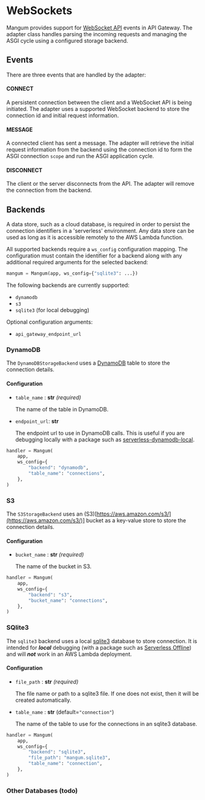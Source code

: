 # WebSockets

Mangum provides support for [WebSocket API](https://docs.aws.amazon.com/apigateway/latest/developerguide/apigateway-websocket-api.html) events in API Gateway. The adapter class handles parsing the incoming requests and managing the ASGI cycle using a configured storage backend.

## Events

There are three events that are handled by the adapter:

#### CONNECT

A persistent connection between the client and a WebSocket API is being initiated. The adapter uses a supported WebSocket backend to store the connection id and initial request information.

#### MESSAGE

A connected client has sent a message. The adapter will retrieve the initial request information from the backend using the connection id to form the ASGI connection `scope` and run the ASGI application cycle.

#### DISCONNECT

The client or the server disconnects from the API. The adapter will remove the connection from the backend.


## Backends

A data store, such as a cloud database, is required in order to persist the connection identifiers in a 'serverless' environment. Any data store can be used as long as it is accessible remotely to the AWS Lambda function.

All supported backends require a `ws_config` configuration mapping. The configuration must contain the identifier for a backend along with any additional required arguments for the selected backend:

```python
mangum = Mangum(app, ws_config={"sqlite3": ...})
```

The following backends are currently supported:

 - `dynamodb`
 - `s3`
 - `sqlite3` (for local debugging)


Optional configuration arguments:

- `api_gateway_endpoint_url`


### DynamoDB

The `DynamoDBStorageBackend` uses a [DynamoDB](https://aws.amazon.com/dynamodb/) table to store the connection details.

#### Configuration

- `table_name` : **str** *(required)*

    The name of the table in DynamoDB.
    
- `endpoint_url`: **str**

    The endpoint url to use in DynamoDB calls. This is useful if you are debugging locally with a package such as [serverless-dynamodb-local](https://github.com/99xt/serverless-dynamodb-local).

```python
handler = Mangum(
    app,
    ws_config={
        "backend": "dynamodb",
        "table_name": "connections",
    },
)
```


### S3

The `S3StorageBackend` uses an (S3)[https://aws.amazon.com/s3/](https://aws.amazon.com/s3/)] bucket as a key-value store to store the connection details.

#### Configuration

- `bucket_name` : **str** *(required)*
    
    The name of the bucket in S3.

```python
handler = Mangum(
    app,
    ws_config={
        "backend": "s3",
        "bucket_name": "connections",
    },
)
```

### SQlite3

The `sqlite3` backend uses a local [sqlite3](https://docs.python.org/3/library/sqlite3.html) database to store connection. It is intended for ***local*** debugging (with a package such as [Serverless Offline](https://github.com/dherault/serverless-offline)) and will ***not*** work in an AWS Lambda deployment.

#### Configuration

- `file_path` : **str** *(required)*

    The file name or path to a sqlite3 file. If one does not exist, then it will be created automatically.

- `table_name` : **str** (default=`"connection"`)

    The name of the table to use for the connections in an sqlite3 database.
 
```python
handler = Mangum(
    app,
    ws_config={
        "backend": "sqlite3",
        "file_path": "mangum.sqlite3",
        "table_name": "connection",
    },
)
```

### Other Databases (todo)
